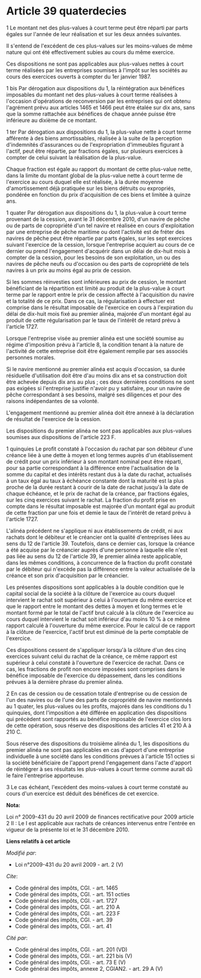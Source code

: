 # Article 39 quaterdecies

1 Le montant net des plus-values à court terme peut être réparti par parts égales sur l'année de leur réalisation et sur les
deux années suivantes. 

Il s'entend de l'excédent de ces plus-values sur les moins-values de même nature qui ont été effectivement subies au cours du
même exercice. 

Ces dispositions ne sont pas applicables aux plus-values nettes à court terme réalisées par les entreprises soumises à
l'impôt sur les sociétés au cours des exercices ouverts à compter du 1er janvier 1987. 

1 bis Par dérogation aux dispositions du 1, la réintégration aux bénéfices imposables du montant net des plus-values à court
terme réalisées à l'occasion d'opérations de reconversion par les entreprises qui ont obtenu l'agrément prévu aux articles
1465 et 1466 peut être étalée sur dix ans, sans que la somme rattachée aux bénéfices de chaque année puisse être inférieure
au dixième de ce montant. 

1 ter Par dérogation aux dispositions du 1, la plus-value nette à court terme afférente à des biens amortissables, réalisée à
la suite de la perception d'indemnités d'assurances ou de l'expropriation d'immeubles figurant à l'actif, peut être répartie,
par fractions égales, sur plusieurs exercices à compter de celui suivant la réalisation de la plus-value. 

Chaque fraction est égale au rapport du montant de cette plus-value nette, dans la limite du montant global de la plus-value
nette à court terme de l'exercice au cours duquel elle est réalisée, à la durée moyenne d'amortissement déjà pratiquée sur
les biens détruits ou expropriés, pondérée en fonction du prix d'acquisition de ces biens et limitée à quinze ans. 

1 quater Par dérogation aux dispositions du 1, la plus-value à court terme provenant de la cession, avant le 31 décembre
2010, d'un navire de pêche ou de parts de copropriété d'un tel navire et réalisée en cours d'exploitation par une entreprise
de pêche maritime ou dont l'activité est de fréter des navires de pêche peut être répartie par parts égales, sur les sept
exercices suivant l'exercice de la cession, lorsque l'entreprise acquiert au cours de ce dernier ou prend l'engagement
d'acquérir dans un délai de dix-huit mois à compter de la cession, pour les besoins de son exploitation, un ou des navires de
pêche neufs ou d'occasion ou des parts de copropriété de tels navires à un prix au moins égal au prix de cession. 

Si les sommes réinvesties sont inférieures au prix de cession, le montant bénéficiant de la répartition est limité au produit
de la plus-value à court terme par le rapport entre le prix de cession affecté à l'acquisition du navire et la totalité de ce
prix. Dans ce cas, la régularisation à effectuer est comprise dans le résultat imposable de l'exercice en cours à
l'expiration du délai de dix-huit mois fixé au premier alinéa, majorée d'un montant égal au produit de cette régularisation
par le taux de l'intérêt de retard prévu à l'article 1727. 

Lorsque l'entreprise visée au premier alinéa est une société soumise au régime d'imposition prévu à l'article 8, la condition
tenant à la nature de l'activité de cette entreprise doit être également remplie par ses associés personnes morales. 

Si le navire mentionné au premier alinéa est acquis d'occasion, sa durée résiduelle d'utilisation doit être d'au moins dix
ans et sa construction doit être achevée depuis dix ans au plus ; ces deux dernières conditions ne sont pas exigées si
l'entreprise justifie n'avoir pu y satisfaire, pour un navire de pêche correspondant à ses besoins, malgré ses diligences et
pour des raisons indépendantes de sa volonté.

L'engagement mentionné au premier alinéa doit être annexé à la déclaration de résultat de l'exercice de la cession. 

Les dispositions du premier alinéa ne sont pas applicables aux plus-values soumises aux dispositions de l'article 223 F. 

1 quinquies Le profit constaté à l'occasion du rachat par son débiteur d'une créance liée à une dette à moyen et long termes
auprès d'un établissement de crédit pour un prix inférieur à son montant nominal peut être réparti, pour sa partie
correspondant à la différence entre l'actualisation de la somme du capital et des intérêts restant dus à la date du rachat,
actualisés à un taux égal au taux à échéance constante dont la maturité est la plus proche de la durée restant à courir de la
date de rachat jusqu'à la date de chaque échéance, et le prix de rachat de la créance, par fractions égales, sur les cinq
exercices suivant le rachat. La fraction du profit prise en compte dans le résultat imposable est majorée d'un montant égal
au produit de cette fraction par une fois et demie le taux de l'intérêt de retard prévu à l'article 1727.

L'alinéa précédent ne s'applique ni aux établissements de crédit, ni aux rachats dont le débiteur et le créancier ont la
qualité d'entreprises liées au sens du 12 de l'article 39. Toutefois, dans ce dernier cas, lorsque la créance a été acquise
par le créancier auprès d'une personne à laquelle elle n'est pas liée au sens du 12 de l'article 39, le premier alinéa reste
applicable, dans les mêmes conditions, à concurrence de la fraction du profit constaté par le débiteur qui n'excède pas la
différence entre la valeur actualisée de la créance et son prix d'acquisition par le créancier. 

Les présentes dispositions sont applicables à la double condition que le capital social de la société à la clôture de
l'exercice au cours duquel intervient le rachat soit supérieur à celui à l'ouverture du même exercice et que le rapport entre
le montant des dettes à moyen et long termes et le montant formé par le total de l'actif brut calculé à la clôture de
l'exercice au cours duquel intervient le rachat soit inférieur d'au moins 10 % à ce même rapport calculé à l'ouverture du
même exercice. Pour le calcul de ce rapport à la clôture de l'exercice, l'actif brut est diminué de la perte comptable de
l'exercice. 

Ces dispositions cessent de s'appliquer lorsqu'à la clôture d'un des cinq exercices suivant celui du rachat de la créance, ce
même rapport est supérieur à celui constaté à l'ouverture de l'exercice de rachat. Dans ce cas, les fractions de profit non
encore imposées sont comprises dans le bénéfice imposable de l'exercice du dépassement, dans les conditions prévues à la
dernière phrase du premier alinéa. 

2 En cas de cession ou de cessation totale d'entreprise ou de cession de l'un des navires ou de l'une des parts de
copropriété de navire mentionnés au 1 quater, les plus-values ou les profits, majorés dans les conditions du 1 quinquies,
dont l'imposition a été différée en application des dispositions qui précèdent sont rapportés au bénéfice imposable de
l'exercice clos lors de cette opération, sous réserve des dispositions des articles 41 et 210 A à 210 C. 

Sous réserve des dispositions du troisième alinéa du 1, les dispositions du premier alinéa ne sont pas applicables en cas
d'apport d'une entreprise individuelle à une société dans les conditions prévues à l'article 151 octies si la société
bénéficiaire de l'apport prend l'engagement dans l'acte d'apport de réintégrer à ses résultats les plus-values à court terme
comme aurait dû le faire l'entreprise apporteuse. 

3 Le cas échéant, l'excédent des moins-values à court terme constaté au cours d'un exercice est déduit des bénéfices de cet
exercice.

**Nota:**

Loi n° 2009-431 du 20 avril 2009 de finances rectificative pour 2009 article 2 II : Le I est applicable aux rachats de
créances intervenus entre l'entrée en vigueur de la présente loi et le 31 décembre 2010.

**Liens relatifs à cet article**

_Modifié par_:

  - Loi n°2009-431 du 20 avril 2009 - art. 2 (V)

_Cite_:

  - Code général des impôts, CGI. - art. 1465
  - Code général des impôts, CGI. - art. 151 octies
  - Code général des impôts, CGI. - art. 1727
  - Code général des impôts, CGI. - art. 210 A
  - Code général des impôts, CGI. - art. 223 F
  - Code général des impôts, CGI. - art. 39
  - Code général des impôts, CGI. - art. 41

_Cité par_:

  - Code général des impôts, CGI. - art. 201 (VD)
  - Code général des impôts, CGI. - art. 221 bis (V)
  - Code général des impôts, CGI. - art. 73 E (V)
  - Code général des impôts, annexe 2, CGIAN2. - art. 29 A (V)
